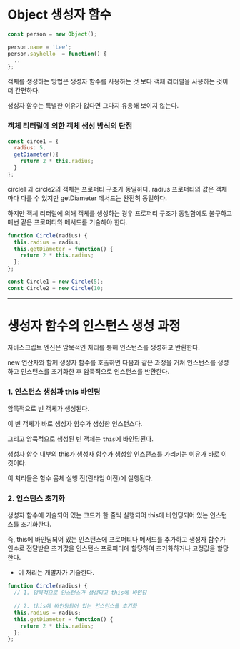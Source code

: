 # Object 생성자 함수

```javascript
const person = new Object();

person.name = 'Lee';
person.sayhello  = function() {
  ..
};
```

객체를 생성하는 방법은 생성자 함수를 사용하는 것 보다 객체 리터럴을 사용하는 것이 더 간편하다.

생성자 함수는 특별한 이유가 없다면 그다지 유용해 보이지 않는다.

### 객체 리터럴에 의한 객체 생성 방식의 단점

```javascript
const circe1 = {
  radius: 5,
  getDiameter(){
    return 2 * this.radius;
  }
};
```

circle1 과 circle2의 객체는 프로퍼티 구조가 동일하다.
radius 프로퍼티의 값은 객체마다 다를 수 있지만 getDiameter 메서드는 완전히 동일하다.

하지만 객체 리터럴에 의해 객체를 생성하는 경우 프로퍼티 구조가 동일함에도 불구하고 매번 같은 프로퍼티와 메서드를 기술해야 한다.

```javascript
function Circle(radius) {
  this.radius = radius;
  this.getDiameter = function() {
    return 2 * this.radius;
  };
};

const Circle1 = new Circle(5);
const Circle2 = new Circle(10;     
```

---

# 생성자 함수의 인스턴스 생성 과정

자바스크립트 엔진은 암묵적인 처리를 통해 인스턴스를 생성하고 반환한다.

new 연산자와 함께 생성자 함수를 호출하면 다음과 같은 과정을 거쳐 인스턴스를 생성하고 인스턴스를 초기화한 후 암묵적으로 인스턴스를 반환한다.

### 1. 인스턴스 생성과 this 바인딩

암묵적으로 빈 객체가 생성된다.

이 빈 객체가 바로 생성자 함수가 생성한 인스턴스다.

그리고 암묵적으로 생성된 빈 객체는 `this`에 바인딩된다.

생성자 함수 내부의 this가 생성자 함수가 생성할 인스턴스를 가리키는 이유가 바로 이것이다.

이 처리들은 함수 몸체 실행 전(런타임 이전)에 실행된다.

### 2. 인스턴스 초기화

생성자 함수에 기술되어 있는 코드가 한 줄씩 실행되어 this에 바인딩되어 있는 인스턴스를 초기화한다.

즉, this에 바인딩되어 있는 인스턴스에 프로퍼티나 메서드를 추가하고 생성자 함수가 인수로 전달받은 초기값을 인스턴스 프로퍼티에 할당하여 초기화하거나 고정값을 할당한다.

- 이 처리는 개발자가 기술한다.

```javascript
function Circle(radius) {
  // 1. 암묵적으로 인스턴스가 생성되고 this에 바인딩
  
  // 2. this에 바인딩되어 있는 인스턴스를 초기화
  this.radius = radius;
  this.getDiameter = function() {
    return 2 * this.radius;
  };
};
```



